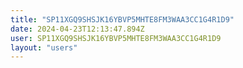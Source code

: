 ```yaml
---
title: "SP11XGQ9SHSJK16YBVP5MHTE8FM3WAA3CC1G4R1D9"
date: 2024-04-23T12:13:47.894Z
user: SP11XGQ9SHSJK16YBVP5MHTE8FM3WAA3CC1G4R1D9
layout: "users"
---
```

    